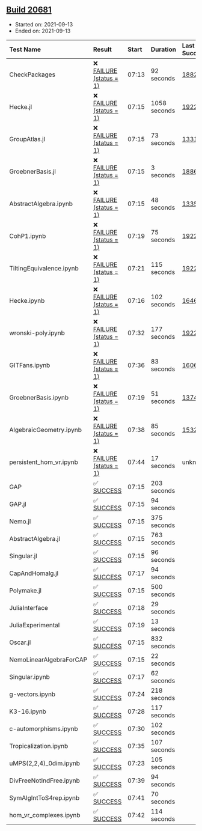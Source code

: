 ## [Build 20681](https://oscarci.mathematik.uni-kl.de/job/oscar/20681/)

* Started on: 2021-09-13
* Ended on: 2021-09-13

| Test Name    | Result | Start | Duration | Last Success | First Failure |
|:-------------|:-------|:------|:---------|:-------------|:--------------|
| CheckPackages | ❌ [FAILURE (status = 1)](https://oscarci.mathematik.uni-kl.de/job/oscar/20681/artifact/logs/build-20681/CheckPackages.log) | 07:13 | 92 seconds | [18822](https://oscarci.mathematik.uni-kl.de/job/oscar/18822/) | [18823](https://oscarci.mathematik.uni-kl.de/job/oscar/18823/) |
| Hecke.jl | ❌ [FAILURE (status = 1)](https://oscarci.mathematik.uni-kl.de/job/oscar/20681/artifact/logs/build-20681/Hecke.jl.log) | 07:15 | 1058 seconds | [19222](https://oscarci.mathematik.uni-kl.de/job/oscar/19222/) | [20152](https://oscarci.mathematik.uni-kl.de/job/oscar/20152/) |
| GroupAtlas.jl | ❌ [FAILURE (status = 1)](https://oscarci.mathematik.uni-kl.de/job/oscar/20681/artifact/logs/build-20681/GroupAtlas.jl.log) | 07:15 | 73 seconds | [13311](https://oscarci.mathematik.uni-kl.de/job/oscar/13311/) | [13312](https://oscarci.mathematik.uni-kl.de/job/oscar/13312/) |
| GroebnerBasis.jl | ❌ [FAILURE (status = 1)](https://oscarci.mathematik.uni-kl.de/job/oscar/20681/artifact/logs/build-20681/GroebnerBasis.jl.log) | 07:15 | 3 seconds | [18864](https://oscarci.mathematik.uni-kl.de/job/oscar/18864/) | [18865](https://oscarci.mathematik.uni-kl.de/job/oscar/18865/) |
| AbstractAlgebra.ipynb | ❌ [FAILURE (status = 1)](https://oscarci.mathematik.uni-kl.de/job/oscar/20681/artifact/logs/build-20681/AbstractAlgebra.ipynb.log) | 07:15 | 48 seconds | [13355](https://oscarci.mathematik.uni-kl.de/job/oscar/13355/) | [13356](https://oscarci.mathematik.uni-kl.de/job/oscar/13356/) |
| CohP1.ipynb | ❌ [FAILURE (status = 1)](https://oscarci.mathematik.uni-kl.de/job/oscar/20681/artifact/logs/build-20681/CohP1.ipynb.log) | 07:19 | 75 seconds | [19222](https://oscarci.mathematik.uni-kl.de/job/oscar/19222/) | [20152](https://oscarci.mathematik.uni-kl.de/job/oscar/20152/) |
| TiltingEquivalence.ipynb | ❌ [FAILURE (status = 1)](https://oscarci.mathematik.uni-kl.de/job/oscar/20681/artifact/logs/build-20681/TiltingEquivalence.ipynb.log) | 07:21 | 115 seconds | [19222](https://oscarci.mathematik.uni-kl.de/job/oscar/19222/) | [20152](https://oscarci.mathematik.uni-kl.de/job/oscar/20152/) |
| Hecke.ipynb | ❌ [FAILURE (status = 1)](https://oscarci.mathematik.uni-kl.de/job/oscar/20681/artifact/logs/build-20681/Hecke.ipynb.log) | 07:16 | 102 seconds | [16463](https://oscarci.mathematik.uni-kl.de/job/oscar/16463/) | [16464](https://oscarci.mathematik.uni-kl.de/job/oscar/16464/) |
| wronski-poly.ipynb | ❌ [FAILURE (status = 1)](https://oscarci.mathematik.uni-kl.de/job/oscar/20681/artifact/logs/build-20681/wronski-poly.ipynb.log) | 07:32 | 177 seconds | [19222](https://oscarci.mathematik.uni-kl.de/job/oscar/19222/) | [20152](https://oscarci.mathematik.uni-kl.de/job/oscar/20152/) |
| GITFans.ipynb | ❌ [FAILURE (status = 1)](https://oscarci.mathematik.uni-kl.de/job/oscar/20681/artifact/logs/build-20681/GITFans.ipynb.log) | 07:36 | 83 seconds | [16068](https://oscarci.mathematik.uni-kl.de/job/oscar/16068/) | [16069](https://oscarci.mathematik.uni-kl.de/job/oscar/16069/) |
| GroebnerBasis.ipynb | ❌ [FAILURE (status = 1)](https://oscarci.mathematik.uni-kl.de/job/oscar/20681/artifact/logs/build-20681/GroebnerBasis.ipynb.log) | 07:19 | 51 seconds | [13748](https://oscarci.mathematik.uni-kl.de/job/oscar/13748/) | [13749](https://oscarci.mathematik.uni-kl.de/job/oscar/13749/) |
| AlgebraicGeometry.ipynb | ❌ [FAILURE (status = 1)](https://oscarci.mathematik.uni-kl.de/job/oscar/20681/artifact/logs/build-20681/AlgebraicGeometry.ipynb.log) | 07:38 | 85 seconds | [15322](https://oscarci.mathematik.uni-kl.de/job/oscar/15322/) | [15323](https://oscarci.mathematik.uni-kl.de/job/oscar/15323/) |
| persistent_hom_vr.ipynb | ❌ [FAILURE (status = 1)](https://oscarci.mathematik.uni-kl.de/job/oscar/20681/artifact/logs/build-20681/persistent_hom_vr.ipynb.log) | 07:44 | 17 seconds | unknown | unknown |
| GAP | ✅ [SUCCESS](https://oscarci.mathematik.uni-kl.de/job/oscar/20681/artifact/logs/build-20681/GAP.log) | 07:15 | 203 seconds |  |  |
| GAP.jl | ✅ [SUCCESS](https://oscarci.mathematik.uni-kl.de/job/oscar/20681/artifact/logs/build-20681/GAP.jl.log) | 07:15 | 94 seconds |  |  |
| Nemo.jl | ✅ [SUCCESS](https://oscarci.mathematik.uni-kl.de/job/oscar/20681/artifact/logs/build-20681/Nemo.jl.log) | 07:15 | 375 seconds |  |  |
| AbstractAlgebra.jl | ✅ [SUCCESS](https://oscarci.mathematik.uni-kl.de/job/oscar/20681/artifact/logs/build-20681/AbstractAlgebra.jl.log) | 07:15 | 763 seconds |  |  |
| Singular.jl | ✅ [SUCCESS](https://oscarci.mathematik.uni-kl.de/job/oscar/20681/artifact/logs/build-20681/Singular.jl.log) | 07:15 | 96 seconds |  |  |
| CapAndHomalg.jl | ✅ [SUCCESS](https://oscarci.mathematik.uni-kl.de/job/oscar/20681/artifact/logs/build-20681/CapAndHomalg.jl.log) | 07:17 | 94 seconds |  |  |
| Polymake.jl | ✅ [SUCCESS](https://oscarci.mathematik.uni-kl.de/job/oscar/20681/artifact/logs/build-20681/Polymake.jl.log) | 07:15 | 500 seconds |  |  |
| JuliaInterface | ✅ [SUCCESS](https://oscarci.mathematik.uni-kl.de/job/oscar/20681/artifact/logs/build-20681/JuliaInterface.log) | 07:18 | 29 seconds |  |  |
| JuliaExperimental | ✅ [SUCCESS](https://oscarci.mathematik.uni-kl.de/job/oscar/20681/artifact/logs/build-20681/JuliaExperimental.log) | 07:19 | 13 seconds |  |  |
| Oscar.jl | ✅ [SUCCESS](https://oscarci.mathematik.uni-kl.de/job/oscar/20681/artifact/logs/build-20681/Oscar.jl.log) | 07:15 | 832 seconds |  |  |
| NemoLinearAlgebraForCAP | ✅ [SUCCESS](https://oscarci.mathematik.uni-kl.de/job/oscar/20681/artifact/logs/build-20681/NemoLinearAlgebraForCAP.log) | 07:15 | 22 seconds |  |  |
| Singular.ipynb | ✅ [SUCCESS](https://oscarci.mathematik.uni-kl.de/job/oscar/20681/artifact/logs/build-20681/Singular.ipynb.log) | 07:17 | 62 seconds |  |  |
| g-vectors.ipynb | ✅ [SUCCESS](https://oscarci.mathematik.uni-kl.de/job/oscar/20681/artifact/logs/build-20681/g-vectors.ipynb.log) | 07:24 | 218 seconds |  |  |
| K3-16.ipynb | ✅ [SUCCESS](https://oscarci.mathematik.uni-kl.de/job/oscar/20681/artifact/logs/build-20681/K3-16.ipynb.log) | 07:28 | 117 seconds |  |  |
| c-automorphisms.ipynb | ✅ [SUCCESS](https://oscarci.mathematik.uni-kl.de/job/oscar/20681/artifact/logs/build-20681/c-automorphisms.ipynb.log) | 07:30 | 102 seconds |  |  |
| Tropicalization.ipynb | ✅ [SUCCESS](https://oscarci.mathematik.uni-kl.de/job/oscar/20681/artifact/logs/build-20681/Tropicalization.ipynb.log) | 07:35 | 107 seconds |  |  |
| uMPS(2,2,4)_0dim.ipynb | ✅ [SUCCESS](https://oscarci.mathematik.uni-kl.de/job/oscar/20681/artifact/logs/build-20681/uMPS-2-2-4-_0dim.ipynb.log) | 07:23 | 105 seconds |  |  |
| DivFreeNotIndFree.ipynb | ✅ [SUCCESS](https://oscarci.mathematik.uni-kl.de/job/oscar/20681/artifact/logs/build-20681/DivFreeNotIndFree.ipynb.log) | 07:39 | 94 seconds |  |  |
| SymAlgIntToS4rep.ipynb | ✅ [SUCCESS](https://oscarci.mathematik.uni-kl.de/job/oscar/20681/artifact/logs/build-20681/SymAlgIntToS4rep.ipynb.log) | 07:41 | 70 seconds |  |  |
| hom_vr_complexes.ipynb | ✅ [SUCCESS](https://oscarci.mathematik.uni-kl.de/job/oscar/20681/artifact/logs/build-20681/hom_vr_complexes.ipynb.log) | 07:42 | 114 seconds |  |  |

